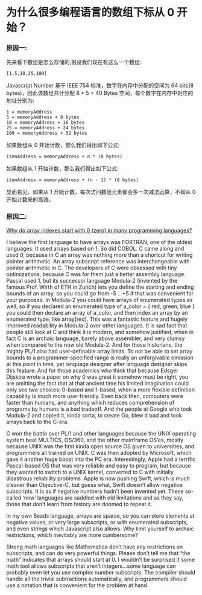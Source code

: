 # 为什么很多编程语言的数组下标从 0 开始？

### 原因一:

先来看下数组是怎么存储的,假设我们现在有这么一个数组:
```
[1,5,10,25,100]
```

Javascript Number 基于 IEEE 754 标准，数字在内存中分配的空间为 64 bits(8 bytes)，因此该数组共计分配 8 * 5 = 40 Bytes 空间，每个数字在内存中对应的地址分别为:

```
1 = memoryAddress
5 = memoryAddress + 8 bytes
10 = memoryAddress + 16 bytes
25 = memoryAddress + 24 bytes
100 = memoryAddress + 32 bytes
```

如果数组从 0 开始计数，那么我们得出如下公式:
```
itemAddress = memoryAddress + n * (8 bytes)
```

如果数组从 1 开始计数，那么我们得出如下公式:
```
itemAddress = memoryAddress + (n - 1) * (8 bytes)
```

显而易见，如果从 1 开始计数，每次访问数组元素都会多一次减法运算，不如从 0 开始计数来的高效。

### 原因二:

[Why do array indexes start with 0 (zero) in many programming languages?](https://www.quora.com/Why-do-array-indexes-start-with-0-zero-in-many-programming-languages)

I believe the first language to have arrays was FORTRAN, one of the oldest languages. It used arrays based on 1. So did COBOL. C came along and used 0, because in C an array was nothing more than a shortcut for writing pointer arithmetic. An array subscript reference was interchangeable with pointer arithmetic in C. The developers of C were obsessed with tiny optimizations, because C was for them just a better assembly language. Pascal used 1, but its successor language Modula-2 (invented by the famous Prof. Wirth of ETH in Zurich) lets you define the starting and ending bounds of an array, so you could go from -5 .. +5 if that was convenient for your purposes. In Modula-2 you could have arrays of enumerated types as well, so if you declared an enumerated type of a_color = { red, green, blue } you could then declare an array of a_color, and then index an array by an enumerated type, like array[red]. This was a fantastic feature and hugely improved readability in Modula-2 over other languages. It is sad fact that people still look at C and think it is modern, and somehow justified, when in fact C is an archaic language, barely above assembler, and very clumsy when compared to the now old Modula-2. And for those historians, the mighty PL/1 also had user-definable array limits. To not be able to set array bounds to a programmer-specified range is really an unforgivable omission at this point in time, yet language designer after language designer skips this feature. And for those academics who think that because Edsger Dijsktra wrote a paper on why 0 was great it somehow must be right, you are omitting the fact that at that ancient time his limited imagination could only see two choices: 0-based and 1-based, when a more flexible definition capability is much more user friendly. Even back then, computers were faster than humans, and anything which reduces comprehension of programs by humans is a bad tradeoff. And the people at Google who took Modula-2 and copied it, kinda sorta, to create Go, blew it bad and took arrays back to the C-era.

C won the battle over PL/1 and other languages because the UNIX operating system beat MULTICS, OS/360, and the other mainframe OS’es, mostly because UNIX was the first kinda open source OS given to universities, and programmers all trained on UNIX. C was then adopted by Microsoft, which gave it another huge boost into the PC era. Interestingly, Apple had a terrific Pascal-based OS that was very reliable and easy to program, but because they wanted to switch to a UNIX kernel, converted to C with initially disastrous reliability problems. Apple is now pushing Swift, which is much cleaner than Objective-C, but guess what, Swift doesn’t allow negative subscripts. It is as if negative numbers hadn’t been invented yet. These so-called ‘new’ languages are saddled with old limitations and as they say, those that don’t learn from history are doomed to repeat it.

In my own Beads language, arrays are sparse, so you can store elements at negative values, or very large subscripts, or with enumerated subscripts, and even strings which Javascript also allows. Why limit yourself to archaic restrictions, which inevitably are more cumbersome?

Strong math languages like Mathematica don’t have any restrictions on subscripts, and can do very powerful things. Please don’t tell me that “the math” indicates that arrays should start at 0. I wouldn’t be surprised if some math tool allows subscripts that aren’t integers…some language can probably even let you use complex number subscripts. The compiler should handle all the trivial subtractions automatically, and programmers should use a notation that is convenient for the problem at hand.
